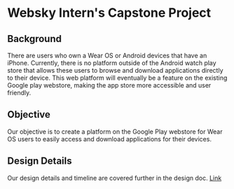 # Websky Intern's Capstone Project

## Background
There are users who own a Wear OS or Android devices that have an iPhone.
Currently, there is no platform outside of the Android watch play store that allows these users to browse and download applications
directly to their device. This web platform will eventually be a feature on the existing Google play webstore, making the app store
more accessible and user friendly.

## Objective
Our objective is to create a platform on the Google Play webstore for Wear OS users to easily access and download applications for their devices.

## Design Details
Our design details and timeline are covered further in the design doc.
[Link](https://docs.google.com/document/d/16WTpYj0lHeBMeNxVi5iF3h0UVU-DOMzJVR9vFNM_I-g/edit?usp=sharing)
